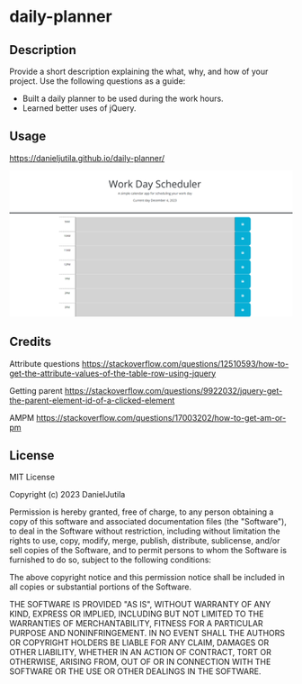 # daily-planner
## Description

Provide a short description explaining the what, why, and how of your project. Use the following questions as a guide:

- Built a daily planner to be used during the work hours.
- Learned better uses of jQuery. 

## Usage

https://danieljutila.github.io/daily-planner/

  ![alt text](./style/Capture.PNG)   

## Credits


Attribute questions
https://stackoverflow.com/questions/12510593/how-to-get-the-attribute-values-of-the-table-row-using-jquery


Getting parent
https://stackoverflow.com/questions/9922032/jquery-get-the-parent-element-id-of-a-clicked-element 


AMPM
https://stackoverflow.com/questions/17003202/how-to-get-am-or-pm 

## License

MIT License

Copyright (c) 2023 DanielJutila

Permission is hereby granted, free of charge, to any person obtaining a copy
of this software and associated documentation files (the "Software"), to deal
in the Software without restriction, including without limitation the rights
to use, copy, modify, merge, publish, distribute, sublicense, and/or sell
copies of the Software, and to permit persons to whom the Software is
furnished to do so, subject to the following conditions:

The above copyright notice and this permission notice shall be included in all
copies or substantial portions of the Software.

THE SOFTWARE IS PROVIDED "AS IS", WITHOUT WARRANTY OF ANY KIND, EXPRESS OR
IMPLIED, INCLUDING BUT NOT LIMITED TO THE WARRANTIES OF MERCHANTABILITY,
FITNESS FOR A PARTICULAR PURPOSE AND NONINFRINGEMENT. IN NO EVENT SHALL THE
AUTHORS OR COPYRIGHT HOLDERS BE LIABLE FOR ANY CLAIM, DAMAGES OR OTHER
LIABILITY, WHETHER IN AN ACTION OF CONTRACT, TORT OR OTHERWISE, ARISING FROM,
OUT OF OR IN CONNECTION WITH THE SOFTWARE OR THE USE OR OTHER DEALINGS IN THE
SOFTWARE.
